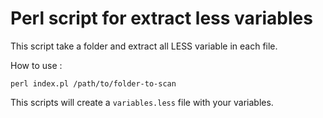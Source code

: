 # Perl script for extract less variables

This script take a folder and extract all LESS variable in each file.

How to use :

    perl index.pl /path/to/folder-to-scan

This scripts will create a `variables.less` file with your variables.
